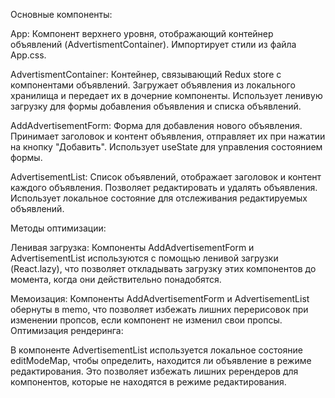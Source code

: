 Основные компоненты:


App:
Компонент верхнего уровня, отображающий контейнер объявлений (AdvertismentContainer).
Импортирует стили из файла App.css.


AdvertismentContainer:
Контейнер, связывающий Redux store с компонентами объявлений.
Загружает объявления из локального хранилища и передает их в дочерние компоненты.
Использует ленивую загрузку для формы добавления объявления и списка объявлений.


AddAdvertisementForm:
Форма для добавления нового объявления.
Принимает заголовок и контент объявления, отправляет их при нажатии на кнопку "Добавить".
Использует useState для управления состоянием формы.


AdvertisementList:
Список объявлений, отображает заголовок и контент каждого объявления.
Позволяет редактировать и удалять объявления.
Использует локальное состояние для отслеживания редактируемых объявлений.



Методы оптимизации:


Ленивая загрузка:
Компоненты AddAdvertisementForm и AdvertisementList используются с помощью ленивой загрузки (React.lazy), что позволяет откладывать загрузку этих компонентов до момента, когда они действительно понадобятся.




Мемоизация:
Компоненты AddAdvertisementForm и AdvertisementList обернуты в memo, что позволяет избежать лишних перерисовок при изменении пропсов, если компонент не изменил свои пропсы.
Оптимизация рендеринга:

В компоненте AdvertisementList используется локальное состояние editModeMap, чтобы определить, находится ли объявление в режиме редактирования. Это позволяет избежать лишних ререндеров для компонентов, которые не находятся в режиме редактирования.


